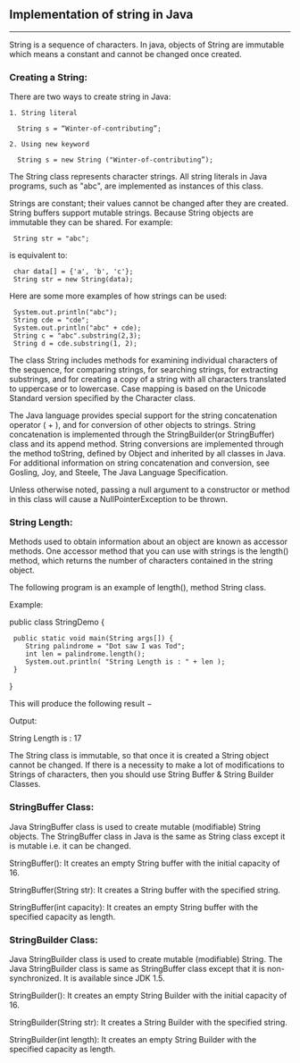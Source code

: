 ## Implementation of string in Java
<hr>
String is a sequence of characters. In java, objects of String are immutable which means a constant and cannot be changed once created.

### Creating a String:
  There are two ways to create string in Java:

    1. String literal

      String s = “Winter-of-contributing”;

    2. Using new keyword

      String s = new String ("Winter-of-contributing”);


The String class represents character strings. All string literals in Java programs, such as "abc", are implemented as instances of this class.

Strings are constant; their values cannot be changed after they are created. String buffers support mutable strings. Because String objects are immutable they can be shared. For example:

     String str = "abc";

is equivalent to:

     char data[] = {'a', 'b', 'c'};
     String str = new String(data);

Here are some more examples of how strings can be used:

     System.out.println("abc");
     String cde = "cde";
     System.out.println("abc" + cde);
     String c = "abc".substring(2,3);
     String d = cde.substring(1, 2);

The class String includes methods for examining individual characters of the sequence, for comparing strings, for searching strings, for extracting substrings, and for creating a copy of a string with all characters translated to uppercase or to lowercase. Case mapping is based on the Unicode Standard version specified by the Character class.

The Java language provides special support for the string concatenation operator ( + ), and for conversion of other objects to strings. String concatenation is implemented through the StringBuilder(or StringBuffer) class and its append method. String conversions are implemented through the method toString, defined by Object and inherited by all classes in Java. For additional information on string concatenation and conversion, see Gosling, Joy, and Steele, The Java Language Specification.

Unless otherwise noted, passing a null argument to a constructor or method in this class will cause a NullPointerException to be thrown.

### String Length:

Methods used to obtain information about an object are known as accessor methods. One accessor method that you can use with strings is the length() method, which returns the number of characters contained in the string object.

The following program is an example of length(), method String class.

Example:

  public class StringDemo {

     public static void main(String args[]) {
        String palindrome = "Dot saw I was Tod";
        int len = palindrome.length();
        System.out.println( "String Length is : " + len );
     }
  }


This will produce the following result −

Output:

  String Length is : 17


The String class is immutable, so that once it is created a String object cannot be changed. If there is a necessity to make a lot of modifications to Strings of characters, then you should use String Buffer & String Builder Classes.

### StringBuffer Class:

Java StringBuffer class is used to create mutable (modifiable) String objects. The StringBuffer class in Java is the same as String class except it is mutable i.e. it can be changed.

StringBuffer():	It creates an empty String buffer with the initial capacity of 16.

StringBuffer(String str):	It creates a String buffer with the specified string.

StringBuffer(int capacity):	It creates an empty String buffer with the specified capacity as length.

### StringBuilder Class:

Java StringBuilder class is used to create mutable (modifiable) String. The Java StringBuilder class is same as StringBuffer class except that it is non-synchronized. It is available since JDK 1.5.

StringBuilder():	It creates an empty String Builder with the initial capacity of 16.

StringBuilder(String str):	It creates a String Builder with the specified string.

StringBuilder(int length):	It creates an empty String Builder with the specified capacity as length.
